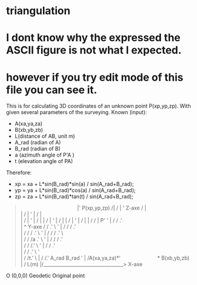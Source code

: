 # triangulation
# I dont know why the expressed the ASCII figure is not what I expected.
# however if you try edit mode of this file you can see it.

This is for calculating 3D coordinates of an unknown point P(xp,yp,zp). 
With given several parameters of the surveying.
Known (input):
-	A(xa,ya,za)
-	B(xb,yb,zb)
-	L(distance of AB, unit m)
-	A_rad (radian of A)
-	B_rad (radian of B)
-	a (azimuth angle of P'A )
-	t (elevation angle of PA)

Therefore:
-	xp = xa + L*sin(B_rad)*sin(a) / sin(A_rad+B_rad);
-	yp = ya + L*sin(B_rad)*cos(a) / sin(A_rad+B_rad);
-	zp = za + L*sin(B_rad)*tan(t) / sin(A_rad+B_rad);
                                         
>	                                        |' P(xp,yp,zp)
>	                                       /|
>	                                      / | '
>	  Z-axe                              /  |  
>	|                                   /   |  '
>	|                                  /    |    
>	|                                 /     |   '
>	|                                /      |
>	|                               /       |    '
>	|                              /        |
>	|                             /         |     '
>	|                            /          |
>	|                           /   /       | P'   '
>	|                          /   /       .'\
>	|             ^ Y-axe     /   /      .'   \     '
>	|            /           /   /     .'      \
>	|           /           /   /    .'         \    '
>	|          /           /   /   .'            \    
>	|         /           /   /a .'               \   '
>	|        /           /   / .'                  \
>	|       /           /   /.'                     \  '
>	|      /           /   .'                        \
>	|     /           /  .'                           \ '  
>	|    /           /t.'                              \ 
>	|   /           /.' A_rad                     B_rad \'
>	|  /A(xa,ya,za)*'` ` ` ` ` ` ` ` ` ` ` ` ` ` ` ` ` ` * B(xb,yb,zb)
>	| /                                L(m)
>	|/__________________________________> X-axe
                                    
O (0,0,0) Geodetic Original point
                                    

